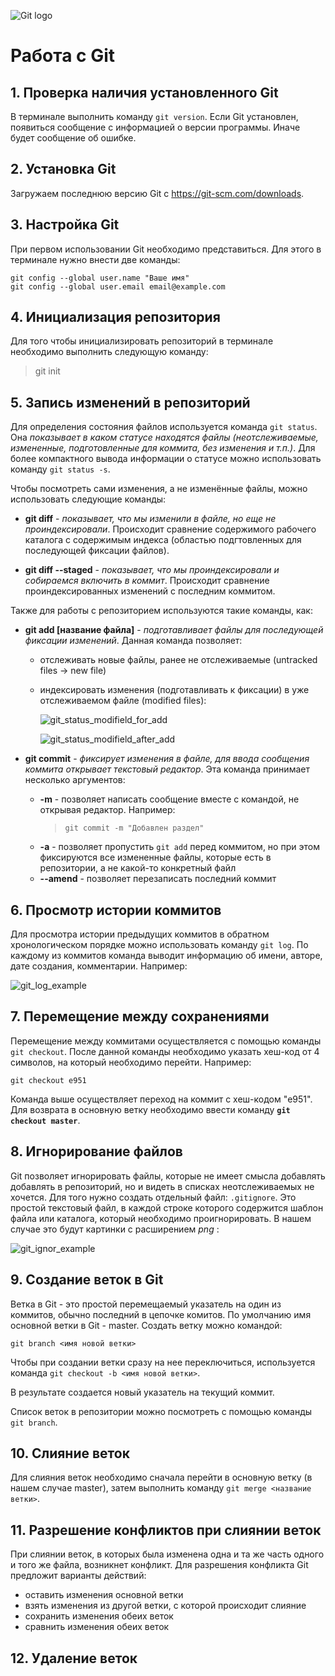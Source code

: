 ![Git logo](Git_logo.png)

# Работа с Git

## 1. Проверка наличия установленного Git

В терминале выполнить команду `git version`.
Если Git установлен, появиться сообщение с информацией о версии программы. Иначе будет сообщение об ошибке.

## 2. Установка Git

Загружаем последнюю версию Git с https://git-scm.com/downloads.

## 3. Настройка Git

При первом использовании Git необходимо представиться. Для этого в терминале нужно внести две команды:
```
git config --global user.name "Ваше имя"
git config --global user.email email@example.com
```

## 4. Инициализация репозитория
Для того чтобы инициализировать репозиторий в терминале необходимо выполнить следующую команду:
>git init

## 5. Запись изменений в репозиторий

Для определения состояния файлов используется команда `git status`. Она *показывает в каком статусе находятся файлы (неотслеживаемые, измененные, подготовленные для коммита, без изменения и т.п.)*. Для более компактного вывода информации о статусе можно использовать команду `git status -s`.

Чтобы посмотреть сами изменения, а не изменённые файлы, можно использовать следующие команды:

* __git diff__ - *показывает, что мы изменили в файле, но еще не проиндексировали*. Происходит сравнение содержимого рабочего каталога с содержимым индекса (областью подгтовленных для последующей фиксации файлов).

* __git diff --staged__ - *показывает, что мы проиндексировали и собираемся включить в коммит*. Происходит сравнение проиндексированных изменений с последним коммитом.

Также для работы с репозиторием используются такие команды, как:
* __git add [название файла]__ - *подготавливает файлы для последующей фиксации изменений*. Данная команда позволяет: 
    * отслеживать новые файлы, ранее не отслеживаемые (untracked files -> new file)
    * индексировать изменения (подготавливать к фиксации) в уже отслеживаемом файле (modified files):

        ![git_status_modifield_for_add](git_status_modifield_for_add.PNG)

        ![git_status_modifield_after_add](git_status_modifield_after_add.PNG)

* __git commit__ - *фиксирует изменения в файле, для ввода сообщения коммита открывает текстовый редактор*. Эта команда принимает несколько аргументов:
    * __-m__ - позволяет написать сообщение вместе с командой, не открывая редактор. Например:
        > `git commit -m "Добавлен раздел"`
    *  __-a__ - позволяет пропустить `git add` перед коммитом, но при этом фиксируются все измененные файлы, которые есть в репозитории, а не какой-то конкретный файл
    * __--amend__ - позволяет перезаписать последний коммит

## 6. Просмотр истории коммитов

Для просмотра истории предыдущих коммитов в обратном хронологическом порядке можно использовать команду `git log`. По каждому из коммитов команда выводит информацию об имени, авторе, дате создания, комментарии. Например:

![git_log_example](git_log_image.PNG)

## 7. Перемещение между сохранениями

Перемещение между коммитами осуществляется с помощью команды `git checkout`.  После данной команды необходимо указать хеш-код от 4 символов, на который необходимо перейти. Например:
 ```
 git checkout e951
 ```
  Команда выше осуществляет переход на коммит с хеш-кодом "e951". Для возврата в основную ветку необходимо ввести команду **`git checkout master`**.

  ## 8. Игнорирование файлов
  
Git позволяет игнорировать файлы, которые не имеет смысла добавлять добавлять в репозиторий, но и видеть в списках неотслеживаемых не хочется. Для того нужно создать отдельный файл: `.gitignore`. Это простой текстовый файл, в каждой строке которого содержится шаблон файла или каталога, который необходимо проигнорировать.
В нашем случае это будут картинки с расширением *png* :

![git_ignor_example](git_ignor_example.PNG)

## 9. Создание веток в Git

Ветка в Git - это простой перемещаемый указатель на один из коммитов, обычно последний в цепочке комитов.
По умолчанию имя основной ветки в Git - master.
Создать ветку можно командой:
```
git branch <имя новой ветки>
```
Чтобы при создании ветки сразу на нее переключиться, используется команда `git checkout -b <имя новой ветки>`.

В результате создается новый указатель на текущий коммит.

Список веток в репозитории можно посмотреть с помощью команды `git branch`.

## 10. Слияние веток
Для слияния веток необходимо сначала перейти в основную ветку (в нашем случае master), затем выполнить команду `git merge <название ветки>`.

## 11. Разрешение конфликтов при слиянии веток

При слиянии веток, в которых была изменена одна и та же часть одного и того же файла, возникнет конфликт.
Для разрешения конфликта Git предложит варианты действий:

* оставить изменения основной ветки
* взять изменения из другой ветки, с которой происходит слияние
* сохранить изменения обеих веток
* сравнить изменения обеих веток

## 12. Удаление веток
